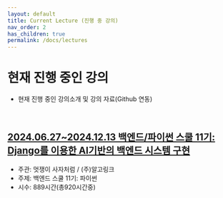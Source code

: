 ```yaml
---
layout: default
title: Current Lecture (진행 중 강의)
nav_order: 2
has_children: true
permalink: /docs/lectures
---
```


# **현재 진행 중인 강의**

- 현재 진행 중인 강의소개 및 강의 자료(Github 연동)

<br>

## [2024.06.27\~2024.12.13 백엔드/파이썬 스쿨 11기: Django를 이용한 AI기반의 백엔드 시스템 구현](./lectures/20240627-20241213_likelion.md)

* 주관: 멋쟁이 사자처럼 / (주)알고링크
* 주제: 백엔드 스쿨 11기: 파이썬
* 시수: 889시간(총920시간중)
